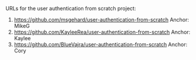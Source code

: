 URLs for the user authentication from scratch project:

1. https://github.com/msgehard/user-authentication-from-scratch Anchor: MikeG
2. https://github.com/KayleeRea/user-authentication-from-scratch Anchor: Kaylee
3. https://github.com/BlueVajra/user-authentication-from-scratch Anchor: Cory
